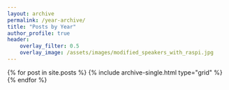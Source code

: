 ```yaml
---
layout: archive
permalink: /year-archive/
title: "Posts by Year"
author_profile: true
header:
    overlay_filter: 0.5
    overlay_image: /assets/images/modified_speakers_with_raspi.jpg
---
```


<div class="grid__wrapper">
  {% for post in site.posts %}
    {% include archive-single.html type="grid" %}
  {% endfor %}
</div>